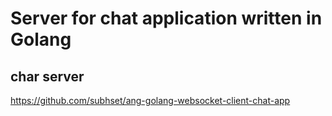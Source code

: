 # Server for chat application written in Golang


char server
------------
https://github.com/subhset/ang-golang-websocket-client-chat-app
